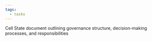 ```yaml
---
tags:
  - tasks
---
```

Cell State document outlining governance structure, decision-making processes, and responsibilities